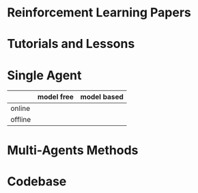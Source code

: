 # Reinforcement Learning Papers

Tutorials and Lessons
======


Single Agent 
======

|  | model free | model based |
| -----| ---- | ---- |
| online |  |  |
| offline |  |  |


Multi-Agents Methods
======


Codebase
======

